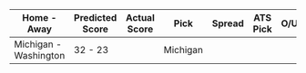 Home - Away | Predicted Score | Actual Score | Pick | Spread | ATS Pick | O/U | O/U Pick
--- | --- | --- | --- | --- | --- | --- | ---
Michigan - Washington | 32 - 23 |  | Michigan |  |  |  | 
